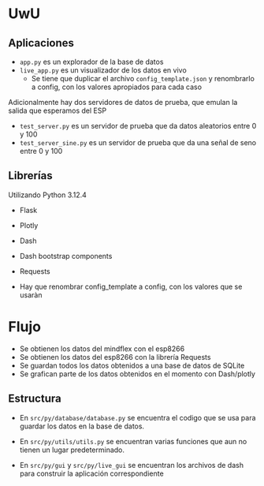 # UwU

## Aplicaciones

+ `app.py` es un explorador de la base de datos
+ `live_app.py` es un visualizador de los datos en vivo
    + Se tiene que duplicar el archivo `config_template.json` y renombrarlo a config, con los valores apropiados para cada caso

Adicionalmente hay dos servidores de datos de prueba, que emulan la salida que esperamos del ESP

+ `test_server.py` es un servidor de prueba que da datos aleatorios entre 0 y 100
+ `test_server_sine.py` es un servidor de prueba que da una señal de seno entre 0 y 100

## Librerías

Utilizando Python 3.12.4

+ Flask
+ Plotly
+ Dash
+ Dash bootstrap components
+ Requests

+ Hay que renombrar config_template a config, con los valores que se usaràn

# Flujo

+ Se obtienen los datos del mindflex con el esp8266
+ Se obtienen los datos del esp8266 con la librería Requests
+ Se guardan todos los datos obtenidos a una base de datos de SQLite
+ Se grafican parte de los datos obtenidos en el momento con Dash/plotly

## Estructura

+ En `src/py/database/database.py` se encuentra el codigo que se usa para guardar los datos en la base de datos.

+ En `src/py/utils/utils.py` se encuentran varias funciones que aun no tienen un lugar predeterminado.

+ En `src/py/gui` y `src/py/live_gui` se encuentran los archivos de dash para construir la aplicación correspondiente